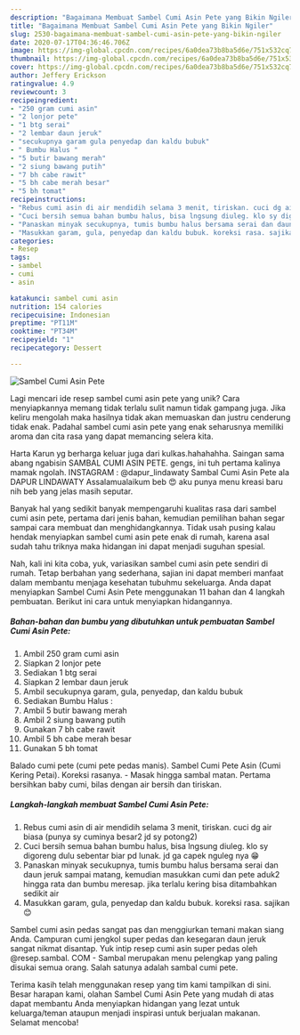 ```yaml
---
description: "Bagaimana Membuat Sambel Cumi Asin Pete yang Bikin Ngiler"
title: "Bagaimana Membuat Sambel Cumi Asin Pete yang Bikin Ngiler"
slug: 2530-bagaimana-membuat-sambel-cumi-asin-pete-yang-bikin-ngiler
date: 2020-07-17T04:36:46.706Z
image: https://img-global.cpcdn.com/recipes/6a0dea73b8ba5d6e/751x532cq70/sambel-cumi-asin-pete-foto-resep-utama.jpg
thumbnail: https://img-global.cpcdn.com/recipes/6a0dea73b8ba5d6e/751x532cq70/sambel-cumi-asin-pete-foto-resep-utama.jpg
cover: https://img-global.cpcdn.com/recipes/6a0dea73b8ba5d6e/751x532cq70/sambel-cumi-asin-pete-foto-resep-utama.jpg
author: Jeffery Erickson
ratingvalue: 4.9
reviewcount: 3
recipeingredient:
- "250 gram cumi asin"
- "2 lonjor pete"
- "1 btg serai"
- "2 lembar daun jeruk"
- "secukupnya garam gula penyedap dan kaldu bubuk"
- " Bumbu Halus "
- "5 butir bawang merah"
- "2 siung bawang putih"
- "7 bh cabe rawit"
- "5 bh cabe merah besar"
- "5 bh tomat"
recipeinstructions:
- "Rebus cumi asin di air mendidih selama 3 menit, tiriskan. cuci dg air biasa (punya sy cuminya besar2 jd sy potong2)"
- "Cuci bersih semua bahan bumbu halus, bisa lngsung diuleg. klo sy digoreng dulu sebentar biar pd lunak. jd ga capek nguleg nya 😁"
- "Panaskan minyak secukupnya, tumis bumbu halus bersama serai dan daun jeruk sampai matang, kemudian masukkan cumi dan pete aduk2 hingga rata dan bumbu meresap. jika terlalu kering bisa ditambahkan sedikit air"
- "Masukkan garam, gula, penyedap dan kaldu bubuk. koreksi rasa. sajikan 😊"
categories:
- Resep
tags:
- sambel
- cumi
- asin

katakunci: sambel cumi asin 
nutrition: 154 calories
recipecuisine: Indonesian
preptime: "PT11M"
cooktime: "PT34M"
recipeyield: "1"
recipecategory: Dessert

---
```



![Sambel Cumi Asin Pete](https://img-global.cpcdn.com/recipes/6a0dea73b8ba5d6e/751x532cq70/sambel-cumi-asin-pete-foto-resep-utama.jpg)

Lagi mencari ide resep sambel cumi asin pete yang unik? Cara menyiapkannya memang tidak terlalu sulit namun tidak gampang juga. Jika keliru mengolah maka hasilnya tidak akan memuaskan dan justru cenderung tidak enak. Padahal sambel cumi asin pete yang enak seharusnya memiliki aroma dan cita rasa yang dapat memancing selera kita.

Harta Karun yg berharga keluar juga dari kulkas.hahahahha. Saingan sama abang ngabisin SAMBAL CUMI ASIN PETE. gengs, ini tuh pertama kalinya mamak ngolah. INSTAGRAM : @dapur_lindawaty Sambal Cumi Asin Pete ala DAPUR LINDAWATY Assalamualaikum beb 😍 aku punya menu kreasi baru nih beb yang jelas masih seputar.

Banyak hal yang sedikit banyak mempengaruhi kualitas rasa dari sambel cumi asin pete, pertama dari jenis bahan, kemudian pemilihan bahan segar sampai cara membuat dan menghidangkannya. Tidak usah pusing kalau hendak menyiapkan sambel cumi asin pete enak di rumah, karena asal sudah tahu triknya maka hidangan ini dapat menjadi suguhan spesial.


Nah, kali ini kita coba, yuk, variasikan sambel cumi asin pete sendiri di rumah. Tetap berbahan yang sederhana, sajian ini dapat memberi manfaat dalam membantu menjaga kesehatan tubuhmu sekeluarga. Anda dapat menyiapkan Sambel Cumi Asin Pete menggunakan 11 bahan dan 4 langkah pembuatan. Berikut ini cara untuk menyiapkan hidangannya.

<!--inarticleads1-->

##### Bahan-bahan dan bumbu yang dibutuhkan untuk pembuatan Sambel Cumi Asin Pete:

1. Ambil 250 gram cumi asin
1. Siapkan 2 lonjor pete
1. Sediakan 1 btg serai
1. Siapkan 2 lembar daun jeruk
1. Ambil secukupnya garam, gula, penyedap, dan kaldu bubuk
1. Sediakan  Bumbu Halus :
1. Ambil 5 butir bawang merah
1. Ambil 2 siung bawang putih
1. Gunakan 7 bh cabe rawit
1. Ambil 5 bh cabe merah besar
1. Gunakan 5 bh tomat


Balado cumi pete (cumi pete pedas manis). Sambel Cumi Pete Asin (Cumi Kering Petai). Koreksi rasanya. - Masak hingga sambal matan. Pertama bersihkan baby cumi, bilas dengan air bersih dan tiriskan. 

<!--inarticleads2-->

##### Langkah-langkah membuat Sambel Cumi Asin Pete:

1. Rebus cumi asin di air mendidih selama 3 menit, tiriskan. cuci dg air biasa (punya sy cuminya besar2 jd sy potong2)
1. Cuci bersih semua bahan bumbu halus, bisa lngsung diuleg. klo sy digoreng dulu sebentar biar pd lunak. jd ga capek nguleg nya 😁
1. Panaskan minyak secukupnya, tumis bumbu halus bersama serai dan daun jeruk sampai matang, kemudian masukkan cumi dan pete aduk2 hingga rata dan bumbu meresap. jika terlalu kering bisa ditambahkan sedikit air
1. Masukkan garam, gula, penyedap dan kaldu bubuk. koreksi rasa. sajikan 😊


Sambel cumi asin pedas sangat pas dan menggiurkan temani makan siang Anda. Campuran cumi jengkol super pedas dan kesegaran daun jeruk sangat nikmat disantap. Yuk intip resep cumi asin super pedas oleh @resep.sambal. COM - Sambal merupakan menu pelengkap yang paling disukai semua orang. Salah satunya adalah sambal cumi pete. 

Terima kasih telah menggunakan resep yang tim kami tampilkan di sini. Besar harapan kami, olahan Sambel Cumi Asin Pete yang mudah di atas dapat membantu Anda menyiapkan hidangan yang lezat untuk keluarga/teman ataupun menjadi inspirasi untuk berjualan makanan. Selamat mencoba!

